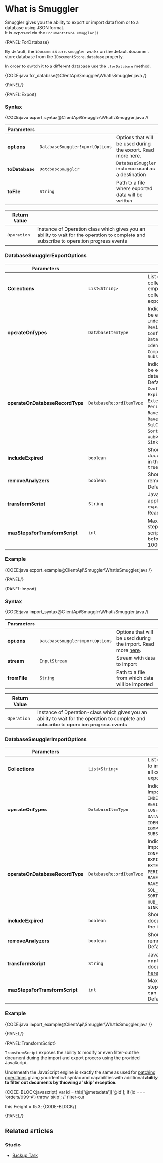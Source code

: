 ﻿# What is Smuggler

Smuggler gives you the ability to export or import data from or to a database using JSON format.  
It is exposed via the `DocumentStore.smuggler()`.

{PANEL:ForDatabase}

By default, the `IDocumentStore.smuggler` works on the default document store database from the `IDocumentStore.database` property. 

In order to switch it to a different database use the `.forDatabase` method.

{CODE:java for_database@ClientApi\Smuggler\WhatIsSmuggler.java /}

{PANEL/}

{PANEL:Export}

### Syntax

{CODE:java export_syntax@ClientApi\Smuggler\WhatIsSmuggler.java /}

| Parameters | | |
| ------------- | ------------- | ----- |
| **options** | `DatabaseSmugglerExportOptions` | Options that will be used during the export. Read more [here](../../client-api/smuggler/what-is-smuggler#databasesmugglerexportoptions). |
| **toDatabase** | `DatabaseSmuggler` | `DatabaseSmuggler` instance used as a destination |
| **toFile** | `String` | Path to a file where exported data will be written |

| Return Value | | 
| ------------- | ----- |
| `Operation` | Instance of Operation class which gives you an ability to wait for the operation to complete and subscribe to operation progress events |

### DatabaseSmugglerExportOptions

| Parameters | | |
| ------------- | ------------- | ----- |
| **Collections** | `List<String>` | List of specific collections to export. If empty, then all collections will be exported. Default: `empty` |
| **operateOnTypes** | `DatabaseItemType` | Indicates what should be exported. Default: `Indexes`, `Documents`, `RevisionDocuments`, `Conflicts`, `DatabaseRecord`, `Identities`, `CompareExchange`, `Subscriptions` |
| **operateOnDatabaseRecordType** | `DatabaseRecordItemType` | Indicates what should be exported from database record. Default: `Client`, `ConflictSolverConfig`, `Expiration`, `ExternalReplications`, `PeriodicBackups`, `RavenConnectionStrings`, `RavenEtls`, `Revisions`, `SqlConnectionStrings`, `Sorters`, `SqlEtls`, `HubPullReplications`, `SinkPullReplications` |
| **includeExpired** | `boolean` | Should expired documents be included in the export. Default: `true` |
| **removeAnalyzers** | `boolean` | Should analyzers be removed from Indexes. Default: `false` |
| **transformScript** | `String` | JavaScript-based script applied to every exported document. Read more [here](../../client-api/smuggler/what-is-smuggler#transformscript). |
| **maxStepsForTransformScript** | `int` | Maximum number of steps that transform script can process before failing. Default: 10000 |

### Example

{CODE:java export_example@ClientApi\Smuggler\WhatIsSmuggler.java /}

{PANEL/}

{PANEL:Import}

### Syntax

{CODE:java import_syntax@ClientApi\Smuggler\WhatIsSmuggler.java /}

| Parameters | | |
| ------------- | ------------- | ----- |
| **options** | `DatabaseSmugglerImportOptions` | Options that will be used during the import. Read more [here](../../client-api/smuggler/what-is-smuggler#databasesmugglerimportoptions). |
| **stream** | `InputStream` | Stream with data to import |
| **fromFile** | `String` | Path to a file from which data will be imported |

| Return Value | | 
| ------------- | ----- |
| `Operation` | Instance of Operation-class which gives you an ability to wait for the operation to complete and subscribe to operation progress events |

### DatabaseSmugglerImportOptions

| Parameters | | |
| - | - | - |
| **Collections** | `List<String>` | List of specific collections to import. If empty, then all collections will be exported. Default: `empty` |
| **operateOnTypes** | `DatabaseItemType` | Indicates what should be imported. Default: `INDEXES`, `DOCUMENTS`, `REVISION_DOCUMENTS`, `CONFLICTS`, `DATABASE_RECORD`, `IDENTITIES`, `COMPARE_EXCHANGE`, `SUBSCRIPTIONS` |
| **operateOnDatabaseRecordType** | `DatabaseRecordItemType` | Indicates what should be imported. Default: `CLIENT`, `CONFLICT_SOLVER_CONFIG`, `EXPIRATION`, `EXTERNAL_REPLICATIONS`, `PERIODIC_BACKUPS`, `RAVEN_CONNECTION_STRINGS`, `RAVEN_ETLS`, `REVISIONS`, `SQL_CONNECTION_STRINGS`, `SORTERS`, `SQL_ETLS`, `HUB_PULL_REPLICATIONS`, `SINK_PULL_REPLICATIONS` |
| **includeExpired** | `boolean` | Should expired documents be included in the import. Default: `true` |
| **removeAnalyzers** | `boolean` | Should analyzers be removed from Indexes. Default: `false` |
| **transformScript** | `String` | JavaScript-based script applied to every exported document. Read more [here](../../client-api/smuggler/what-is-smuggler#transformscript). |
| **maxStepsForTransformScript** | `int` | Maximum number of steps that transform script can process before failing. Default: 10000 |


### Example

{CODE:java import_example@ClientApi\Smuggler\WhatIsSmuggler.java /}

{PANEL/}

{PANEL:TransformScript}

`TransformScript` exposes the ability to modify or even filter-out the document during the import and export process using the provided JavaScript. 

Underneath the JavaScript engine is exactly the same as used for [patching operations](../../client-api/operations/patching/single-document) giving you identical syntax and capabilities with additional **ability to filter out documents by throwing a 'skip' exception**.

{CODE-BLOCK:javascript}
var id = this['@metadata']['@id'];
if (id === 'orders/999-A')
    throw 'skip'; // filter-out

this.Freight = 15.3;
{CODE-BLOCK/}

{PANEL/}

## Related articles

### Studio

- [Backup Task](../../studio/database/tasks/ongoing-tasks/backup-task)
